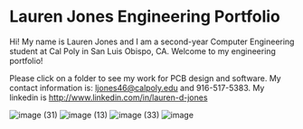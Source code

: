 # Lauren Jones Engineering Portfolio

Hi! My name is Lauren Jones and I am a second-year Computer Engineering student at Cal Poly in San Luis Obispo, CA. 
Welcome to my engineering portfolio!

Please click on a folder to see my work for PCB design and software. 
My contact information is: ljones46@calpoly.edu and 916-517-5383. My linkedin is http://www.linkedin.com/in/lauren-d-jones 

![image (31)](https://github.com/laurendjones/portfolio/assets/61713371/23f34526-d014-42c1-b310-6d56519975af)
![image (13)](https://github.com/laurendjones/portfolio/assets/61713371/204ec8d2-be2f-40c3-9d37-57485909b355)
![image (33)](https://github.com/laurendjones/portfolio/assets/61713371/de2b32ff-b279-4ab6-b400-3354a615968e)
![image](https://github.com/laurendjones/portfolio/assets/61713371/fa2c61e5-d6f7-4019-afdf-94fff8e41af7)

